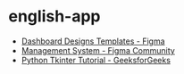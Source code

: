 # english-app
- [Dashboard Designs Templates - Figma](https://www.figma.com/templates/dashboard-designs/)
- [Management System - Figma Community](https://www.figma.com/community/tag/management%20system)
- [Python Tkinter Tutorial - GeeksforGeeks](https://www.geeksforgeeks.org/python-tkinter-tutorial/)
